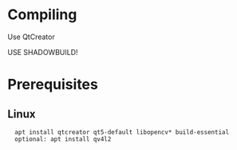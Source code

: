 # Compiling

  Use QtCreator
  
  USE SHADOWBUILD!

# Prerequisites

## Linux

   ```
     apt install qtcreator qt5-default libopencv* build-essential 
     optional: apt install qv4l2
   ```